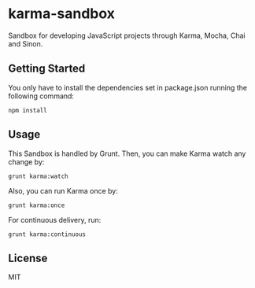 # karma-sandbox
Sandbox for developing JavaScript projects through Karma, Mocha, Chai and Sinon.


## Getting Started
You only have to install the dependencies set in package.json running the following command:
```
npm install
```

## Usage
This Sandbox is handled by Grunt. Then, you can make Karma watch any change by:
```
grunt karma:watch
```

Also, you can run Karma once by:
```
grunt karma:once
```

For continuous delivery, run:
```
grunt karma:continuous
```

## License
MIT
